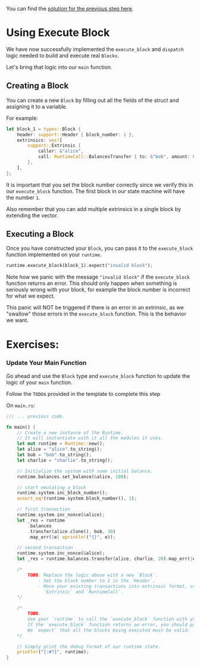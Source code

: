 You can find the [solution for the previous step here](https://gist.github.com/nomadbitcoin/e818e17f1833fc1a2fe96c224c0bf2d4).

# Using Execute Block

We have now successfully implemented the `execute_block` and `dispatch` logic needed to build and execute real `Blocks`.

Let's bring that logic into our `main` function.

## Creating a Block

You can create a new `Block` by filling out all the fields of the struct and assigning it to a variable.

For example:

```rust
let block_1 = types::Block {
	header: support::Header { block_number: 1 },
	extrinsics: vec![
		support::Extrinsic {
			caller: &"alice",
			call: RuntimeCall::BalancesTransfer { to: &"bob", amount: 69 },
		},
	],
};
```

It is important that you set the block number correctly since we verify this in our `execute_block` function. The first block in our state machine will have the number `1`.

Also remember that you can add multiple extrinsics in a single block by extending the vector.

## Executing a Block

Once you have constructed your `Block`, you can pass it to the `execute_block` function implemented on your `runtime`.

```rust
runtime.execute_block(block_1).expect("invalid block");
```

Note how we panic with the message `"invalid block"` if the `execute_block` function returns an error. This should only happen when something is seriously wrong with your block, for example the block number is incorrect for what we expect.

This panic will NOT be triggered if there is an error in an extrinsic, as we "swallow" those errors in the `execute_block` function. This is the behavior we want.

# Exercises:

### Update Your Main Function

Go ahead and use the `Block` type and `execute_block` function to update the logic of your `main` function.

Follow the `TODO`s provided in the template to complete this step

On `main.rs`:

```rust
/// ... previous code.

fn main() {
	// Create a new instance of the Runtime.
	// It will instantiate with it all the modules it uses.
	let mut runtime = Runtime::new();
	let alice = "alice".to_string();
	let bob = "bob".to_string();
	let charlie = "charlie".to_string();

	// Initialize the system with some initial balance.
	runtime.balances.set_balance(&alice, 100);

	// start emulating a block
	runtime.system.inc_block_number();
	assert_eq!(runtime.system.block_number(), 1);

	// first transaction
	runtime.system.inc_nonce(&alice);
	let _res = runtime
		.balances
		.transfer(alice.clone(), bob, 30)
		.map_err(|e| eprintln!("{}", e));

	// second transaction
	runtime.system.inc_nonce(&alice);
	let _res = runtime.balances.transfer(alice, charlie, 20).map_err(|e| eprintln!("{}", e));

	/*
		TODO: Replace the logic above with a new `Block`.
			- Set the block number to 1 in the `Header`.
			- Move your existing transactions into extrinsic format, using the
			  `Extrinsic` and `RuntimeCall`.
	*/

	/*
		TODO:
		Use your `runtime` to call the `execute_block` function with your new block.
		If the `execute_block` function returns an error, you should panic!
		We `expect` that all the blocks being executed must be valid.
	*/

	// Simply print the debug format of our runtime state.
	println!("{:#?}", runtime);
}
```